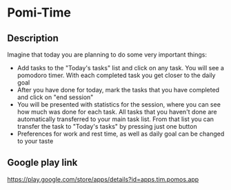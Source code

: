 # Pomi-Time

## Description
Imagine that today you are planning to do some very important things:
- Add tasks to the "Today's tasks" list and click on any task. You will see a pomodoro timer. With each completed task you get closer to the daily goal
- After you have done for today, mark the tasks that you have completed and click on "end session"
- You will be presented with statistics for the session, where you can see how much was done for each task. All tasks that you haven't done are automatically transferred to your main task list. From that list you can transfer the task to "Today's tasks" by pressing just one button
- Preferences for work and rest time, as well as daily goal can be changed to your taste

## Google play link
https://play.google.com/store/apps/details?id=apps.tim.pomos.app
